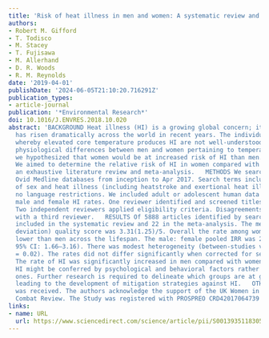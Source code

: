 ```yaml
---
title: 'Risk of heat illness in men and women: A systematic review and meta-analysis'
authors:
- Robert M. Gifford
- T. Todisco
- M. Stacey
- T. Fujisawa
- M. Allerhand
- D. R. Woods
- R. M. Reynolds
date: '2019-04-01'
publishDate: '2024-06-05T21:10:20.716291Z'
publication_types:
- article-journal
publication: '*Environmental Research*'
doi: 10.1016/J.ENVRES.2018.10.020
abstract: 'BACKGROUND Heat illness (HI) is a growing global concern; its incidence
  has risen dramatically across the world in recent years. The individual factors
  whereby elevated core temperature produces HI are not well-understood. Given known
  physiological differences between men and women pertaining to temperature regulation,
  we hypothesized that women would be at increased risk of HI than men.   OBJECTIVES
  We aimed to determine the relative risk of HI in women compared with men through
  an exhaustive literature review and meta-analysis.   METHODS We search PubMed and
  Ovid Medline databases from inception to Apr 2017. Search terms included all permutations
  of sex and heat illness (including heatstroke and exertional heat illness) with
  no language restrictions. We included adult or adolescent human data reporting comparable
  male and female HI rates. One reviewer identified and screened titles and abstracts.
  Two independent reviewers applied eligibility criteria. Disagreements were resolved
  with a third reviewer.   RESULTS Of 5888 articles identified by searches, 36 were
  included in the systematic review and 22 in the meta-analysis. The mean (standard
  deviation) quality score was 3.31(1.25)/5. Overall the rate among women was consistently
  lower than men across the lifespan. The male: female pooled IRR was 2.28 (p < 0.001,
  95% CI: 1.66–3.16). There was modest heterogeneity (between-studies variance (τ2)
  = 0.02). The rates did not differ significantly when corrected for severity or occupation.   DISCUSSION
  The rate of HI was significantly increased in men compared with women. Risk for
  HI might be conferred by psychological and behavioral factors rather than physiological
  ones. Further research is required to delineate which groups are at greatest risk,
  leading to the development of mitigation strategies against HI.   OTHER No funding
  was received. The authors acknowledge the support of the UK Women in Ground Close
  Combat Review. The Study was registered with PROSPREO CRD42017064739'
links:
- name: URL
  url: https://www.sciencedirect.com/science/article/pii/S0013935118305541
---
```

